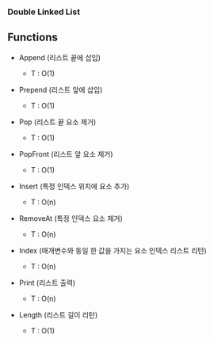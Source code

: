 ### Double Linked List

## Functions
- Append (리스트 끝에 삽입)
    - T : O(1)

- Prepend (리스트 앞에 삽입)
    - T : O(1)

- Pop (리스트 끝 요소 제거)
    - T : O(1)

- PopFront (리스트 앞 요소 제거)
    - T : O(1)

- Insert (특정 인덱스 위치에 요소 추가)
    - T : O(n)

- RemoveAt (특정 인덱스 요소 제거)
    - T : O(n)

- Index (매개변수와 동일 한 값을 가지는 요소 인덱스 리스트 리턴)
    - T : O(n)

- Print (리스트 출력)
    - T : O(n)

- Length (리스트 길이 리턴)
    - T : O(1)